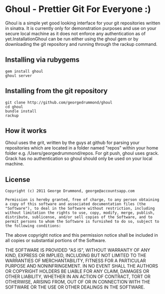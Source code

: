 # Ghoul - Prettier Git For Everyone :)

Ghoul is a simple yet good looking interface for your git repositories written in sinatra. It is currently only for demonstration purposes and use on your secure local machine as it does not enforce any authentication as of yet.InstallationGhoul can be run either using the ghoul gem or by downloading the git repository and running through the rackup command.


## Installing via rubygems

    gem install ghoul
    ghoul server

    
## Installing from the git repository
  
    git clone http://github.com/georgedrummond/ghoul
    cd ghoul
    bundle install
    rackup
 
    
## How it works

Ghoul uses the grit, written by the guys at github for parsing your repositories which are located in a folder named "repos" within your home folder e.g. /Users/georgedrummond/repos. For git push, ghoul uses grack. Grack has no authentication so ghoul should only be used on your local machine.


## License

    Copyright (c) 2011 George Drummond, george@accountsapp.com

    Permission is hereby granted, free of charge, to any person obtaining
    a copy of this software and associated documentation files (the
    "Software"), to deal in the Software without restriction, including
    without limitation the rights to use, copy, modify, merge, publish,
    distribute, sublicense, and/or sell copies of the Software, and to
    permit persons to whom the Software is furnished to do so, subject to
    the following conditions:

The above copyright notice and this permission notice shall be
included in all copies or substantial portions of the Software.

THE SOFTWARE IS PROVIDED "AS IS", WITHOUT WARRANTY OF ANY KIND,
EXPRESS OR IMPLIED, INCLUDING BUT NOT LIMITED TO THE WARRANTIES OF
MERCHANTABILITY, FITNESS FOR A PARTICULAR PURPOSE AND
NONINFRINGEMENT. IN NO EVENT SHALL THE AUTHORS OR COPYRIGHT HOLDERS BE
LIABLE FOR ANY CLAIM, DAMAGES OR OTHER LIABILITY, WHETHER IN AN ACTION
OF CONTRACT, TORT OR OTHERWISE, ARISING FROM, OUT OF OR IN CONNECTION
WITH THE SOFTWARE OR THE USE OR OTHER DEALINGS IN THE SOFTWARE.